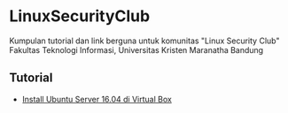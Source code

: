# LinuxSecurityClub
Kumpulan tutorial dan link berguna untuk komunitas "Linux Security Club" Fakultas Teknologi Informasi, Universitas Kristen Maranatha Bandung


## Tutorial
- [Install Ubuntu Server 16.04 di Virtual Box](https://github.com/stefanushermawan07/LinuxSecurityClub/blob/master/install-ubuntu-server-16-04.md)
